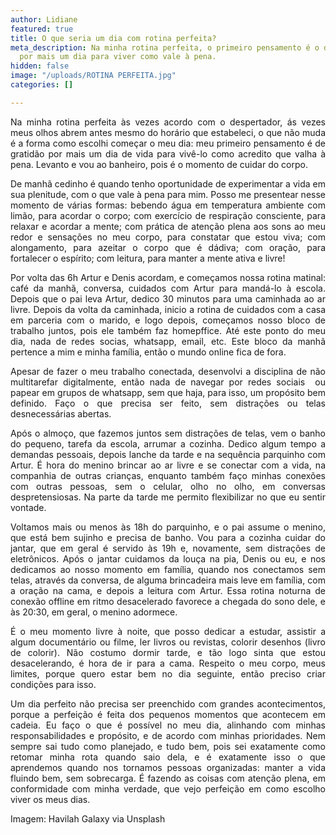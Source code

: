 ```yaml
---
author: Lidiane
featured: true
title: O que seria um dia com rotina perfeita?
meta_description: Na minha rotina perfeita, o primeiro pensamento é o de gratidão
  por mais um dia para viver como vale à pena.
hidden: false
image: "/uploads/ROTINA PERFEITA.jpg"
categories: []

---
```

<p align="justify">Na minha rotina perfeita às vezes acordo com o despertador, ás vezes meus olhos abrem antes mesmo do horário que estabeleci, o que não muda é a forma como escolhi começar o meu dia: meu primeiro pensamento é de gratidão por mais um dia de vida para vivê-lo como acredito que valha à pena. Levanto e vou ao banheiro, pois é o momento de cuidar do corpo.

<p align="justify">De manhã cedinho é quando tenho oportunidade de experimentar a vida em sua plenitude, com o que vale à pena para mim. Posso me presentear nesse momento de várias formas: bebendo água em temperatura ambiente com limão, para acordar o corpo; com exercício de respiração consciente, para relaxar e acordar a mente; com prática de atenção plena aos sons ao meu redor e sensações no meu corpo, para constatar que estou viva; com alongamento, para azeitar o corpo que é dádiva; com oração, para fortalecer o espírito; com leitura, para manter a mente ativa e livre!</p>

<p align="justify">Por volta das 6h Artur e Denis acordam, e começamos nossa rotina matinal: café da manhã, conversa, cuidados com Artur para mandá-lo à escola. Depois que o pai leva Artur, dedico 30 minutos para uma caminhada ao ar livre. Depois da volta da caminhada, inicio a rotina de cuidados com a casa em parceria com o marido, e logo depois, começamos nosso bloco de trabalho juntos, pois ele também faz homepffice. Até este ponto do meu dia, nada de redes socias, whatsapp, email, etc. Este bloco da manhã pertence a mim e minha família, então o mundo online fica de fora.

<p align="justify">Apesar de fazer o meu trabalho conectada, desenvolvi a disciplina de não multitarefar digitalmente, então nada de navegar por redes sociais  ou papear em grupos de whatsapp, sem que haja, para isso, um propósito bem definido. Faço o que precisa ser feito, sem distrações ou telas desnecessárias abertas.

<p align="justify">Após o almoço, que fazemos juntos sem distrações de telas, vem o banho do pequeno, tarefa da escola, arrumar a cozinha. Dedico algum tempo a demandas pessoais, depois lanche da tarde e na sequência parquinho com Artur. É hora do menino brincar ao ar livre e se conectar com a vida, na companhia de outras crianças, enquanto também faço minhas conexões com outras pessoas, sem o celular, olho no olho, em conversas despretensiosas. Na parte da tarde me permito flexibilizar no que eu sentir vontade.

<p align="justify">Voltamos mais ou menos às 18h do parquinho, e o pai assume o menino, que está bem sujinho e precisa de banho. Vou para a cozinha cuidar do jantar, que em geral é servido às 19h e, novamente, sem distrações de eletrônicos. Após o jantar cuidamos da louça na pia, Denis ou eu, e nos dedicamos ao nosso momento em família, quando nos conectamos sem telas, através da conversa, de alguma brincadeira mais leve em família, com a oração na cama, e depois a leitura com Artur. Essa rotina noturna de conexão offline em ritmo desacelerado favorece a chegada do sono dele, e às 20:30, em geral, o menino adormece.

<p align="justify">É o meu momento livre à noite, que posso dedicar a estudar, assistir a algum documentário ou filme, ler livros ou revistas, colorir desenhos (livro de colorir). Não costumo dormir tarde, e tão logo sinta que estou desacelerando, é hora de ir para a cama. Respeito o meu corpo, meus limites, porque quero estar bem no dia seguinte, então preciso criar condições para isso.

<p align="justify">Um dia perfeito não precisa ser preenchido com grandes acontecimentos, porque a perfeição é feita dos pequenos momentos que acontecem em cadeia. Eu faço o que é possível no meu dia, alinhando com minhas responsabilidades e propósito, e de acordo com minhas prioridades. Nem sempre sai tudo como planejado, e tudo bem, pois sei exatamente como retomar minha rota quando saio dela, e é exatamente isso o que aprendemos quando nos tornamos pessoas organizadas: manter a vida fluindo bem, sem sobrecarga. É fazendo as coisas com atenção plena, em conformidade com minha verdade, que vejo perfeição em como escolho viver os meus dias.

<p align="justify">Imagem: Havilah Galaxy via Unsplash</p>